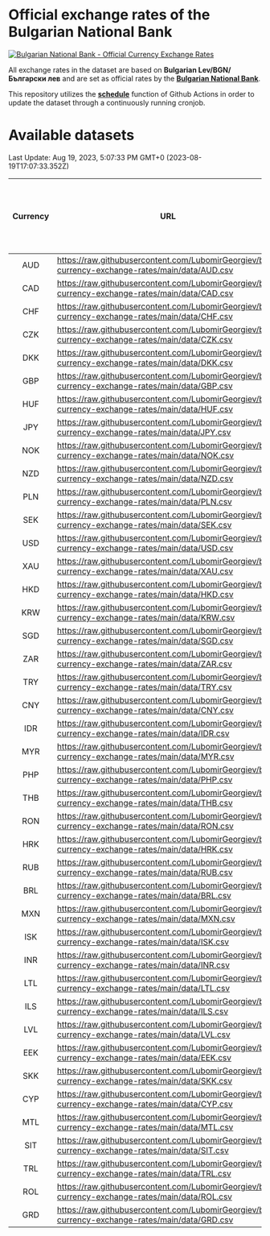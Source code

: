 # Official exchange rates of the Bulgarian National Bank

[![Bulgarian National Bank - Official Currency Exchange Rates](https://github.com/LubomirGeorgiev/bnb-currency-exchange-rates/actions/workflows/update-rates.yml/badge.svg?branch=main)](https://github.com/LubomirGeorgiev/bnb-currency-exchange-rates/actions/workflows/update-rates.yml)

All exchange rates in the dataset are based on **Bulgarian Lev/BGN/Български лев** and are set as official rates by the [**Bulgarian National Bank**](https://www.bnb.bg/Statistics/StExternalSector/StExchangeRates/StERForeignCurrencies/index.htm?toLang=_EN).

This repository utilizes the [**schedule**](https://docs.github.com/en/actions/reference/events-that-trigger-workflows) function of Github Actions in order to update the dataset through a continuously running cronjob.

# Available datasets

<!-- START LINKS (DO NOT EVER FU*ING DELETE THIS COMMENT FOR THE LOVE OF YOUR LIFE!!! IF YOU ARE CURIOS HOW IT WORKS, YOU CAN HAVE A LOOK AT ./src/updateReadme.ts) -->

Last Update: Aug 19, 2023, 5:07:33 PM GMT+0 (2023-08-19T17:07:33.352Z)

| Currency | URL                                                                                             | Number of records | Number of missing days that were filled in |
| :------: | ----------------------------------------------------------------------------------------------- | :---------------: | :----------------------------------------: |
|   AUD    | https://raw.githubusercontent.com/LubomirGeorgiev/bnb-currency-exchange-rates/main/data/AUD.csv |       8953        |                    2767                    |
|   CAD    | https://raw.githubusercontent.com/LubomirGeorgiev/bnb-currency-exchange-rates/main/data/CAD.csv |       8953        |                    2767                    |
|   CHF    | https://raw.githubusercontent.com/LubomirGeorgiev/bnb-currency-exchange-rates/main/data/CHF.csv |       8953        |                    2767                    |
|   CZK    | https://raw.githubusercontent.com/LubomirGeorgiev/bnb-currency-exchange-rates/main/data/CZK.csv |       8953        |                    2767                    |
|   DKK    | https://raw.githubusercontent.com/LubomirGeorgiev/bnb-currency-exchange-rates/main/data/DKK.csv |       8953        |                    2767                    |
|   GBP    | https://raw.githubusercontent.com/LubomirGeorgiev/bnb-currency-exchange-rates/main/data/GBP.csv |       8953        |                    2767                    |
|   HUF    | https://raw.githubusercontent.com/LubomirGeorgiev/bnb-currency-exchange-rates/main/data/HUF.csv |       8953        |                    2767                    |
|   JPY    | https://raw.githubusercontent.com/LubomirGeorgiev/bnb-currency-exchange-rates/main/data/JPY.csv |       8953        |                    2767                    |
|   NOK    | https://raw.githubusercontent.com/LubomirGeorgiev/bnb-currency-exchange-rates/main/data/NOK.csv |       8953        |                    2767                    |
|   NZD    | https://raw.githubusercontent.com/LubomirGeorgiev/bnb-currency-exchange-rates/main/data/NZD.csv |       8953        |                    2767                    |
|   PLN    | https://raw.githubusercontent.com/LubomirGeorgiev/bnb-currency-exchange-rates/main/data/PLN.csv |       8953        |                    2767                    |
|   SEK    | https://raw.githubusercontent.com/LubomirGeorgiev/bnb-currency-exchange-rates/main/data/SEK.csv |       8953        |                    2767                    |
|   USD    | https://raw.githubusercontent.com/LubomirGeorgiev/bnb-currency-exchange-rates/main/data/USD.csv |       8953        |                    2767                    |
|   XAU    | https://raw.githubusercontent.com/LubomirGeorgiev/bnb-currency-exchange-rates/main/data/XAU.csv |       8953        |                    2769                    |
|   HKD    | https://raw.githubusercontent.com/LubomirGeorgiev/bnb-currency-exchange-rates/main/data/HKD.csv |       8653        |                    2678                    |
|   KRW    | https://raw.githubusercontent.com/LubomirGeorgiev/bnb-currency-exchange-rates/main/data/KRW.csv |       8653        |                    2678                    |
|   SGD    | https://raw.githubusercontent.com/LubomirGeorgiev/bnb-currency-exchange-rates/main/data/SGD.csv |       8653        |                    2678                    |
|   ZAR    | https://raw.githubusercontent.com/LubomirGeorgiev/bnb-currency-exchange-rates/main/data/ZAR.csv |       8653        |                    2678                    |
|   TRY    | https://raw.githubusercontent.com/LubomirGeorgiev/bnb-currency-exchange-rates/main/data/TRY.csv |       7134        |                    2207                    |
|   CNY    | https://raw.githubusercontent.com/LubomirGeorgiev/bnb-currency-exchange-rates/main/data/CNY.csv |       7016        |                    2173                    |
|   IDR    | https://raw.githubusercontent.com/LubomirGeorgiev/bnb-currency-exchange-rates/main/data/IDR.csv |       7016        |                    2173                    |
|   MYR    | https://raw.githubusercontent.com/LubomirGeorgiev/bnb-currency-exchange-rates/main/data/MYR.csv |       7016        |                    2173                    |
|   PHP    | https://raw.githubusercontent.com/LubomirGeorgiev/bnb-currency-exchange-rates/main/data/PHP.csv |       7016        |                    2173                    |
|   THB    | https://raw.githubusercontent.com/LubomirGeorgiev/bnb-currency-exchange-rates/main/data/THB.csv |       7016        |                    2173                    |
|   RON    | https://raw.githubusercontent.com/LubomirGeorgiev/bnb-currency-exchange-rates/main/data/RON.csv |       6957        |                    2155                    |
|   HRK    | https://raw.githubusercontent.com/LubomirGeorgiev/bnb-currency-exchange-rates/main/data/HRK.csv |       6785        |                    2100                    |
|   RUB    | https://raw.githubusercontent.com/LubomirGeorgiev/bnb-currency-exchange-rates/main/data/RUB.csv |       6485        |                    2007                    |
|   BRL    | https://raw.githubusercontent.com/LubomirGeorgiev/bnb-currency-exchange-rates/main/data/BRL.csv |       6046        |                    1876                    |
|   MXN    | https://raw.githubusercontent.com/LubomirGeorgiev/bnb-currency-exchange-rates/main/data/MXN.csv |       6046        |                    1876                    |
|   ISK    | https://raw.githubusercontent.com/LubomirGeorgiev/bnb-currency-exchange-rates/main/data/ISK.csv |       5951        |                    1843                    |
|   INR    | https://raw.githubusercontent.com/LubomirGeorgiev/bnb-currency-exchange-rates/main/data/INR.csv |       5677        |                    1760                    |
|   LTL    | https://raw.githubusercontent.com/LubomirGeorgiev/bnb-currency-exchange-rates/main/data/LTL.csv |       5154        |                    1583                    |
|   ILS    | https://raw.githubusercontent.com/LubomirGeorgiev/bnb-currency-exchange-rates/main/data/ILS.csv |       4953        |                    1541                    |
|   LVL    | https://raw.githubusercontent.com/LubomirGeorgiev/bnb-currency-exchange-rates/main/data/LVL.csv |       4791        |                    1471                    |
|   EEK    | https://raw.githubusercontent.com/LubomirGeorgiev/bnb-currency-exchange-rates/main/data/EEK.csv |       3997        |                    1223                    |
|   SKK    | https://raw.githubusercontent.com/LubomirGeorgiev/bnb-currency-exchange-rates/main/data/SKK.csv |       2971        |                    913                     |
|   CYP    | https://raw.githubusercontent.com/LubomirGeorgiev/bnb-currency-exchange-rates/main/data/CYP.csv |       2903        |                    887                     |
|   MTL    | https://raw.githubusercontent.com/LubomirGeorgiev/bnb-currency-exchange-rates/main/data/MTL.csv |       2603        |                    798                     |
|   SIT    | https://raw.githubusercontent.com/LubomirGeorgiev/bnb-currency-exchange-rates/main/data/SIT.csv |       2541        |                    777                     |
|   TRL    | https://raw.githubusercontent.com/LubomirGeorgiev/bnb-currency-exchange-rates/main/data/TRL.csv |       1817        |                    558                     |
|   ROL    | https://raw.githubusercontent.com/LubomirGeorgiev/bnb-currency-exchange-rates/main/data/ROL.csv |       1696        |                    523                     |
|   GRD    | https://raw.githubusercontent.com/LubomirGeorgiev/bnb-currency-exchange-rates/main/data/GRD.csv |        359        |                    107                     |

<!-- END LINKS (DO NOT EVER FU*ING DELETE THIS COMMENT FOR THE LOVE OF YOUR LIFE!!! IF YOU ARE CURIOS HOW IT WORKS, YOU CAN HAVE A LOOK AT ./src/updateReadme.ts) -->
